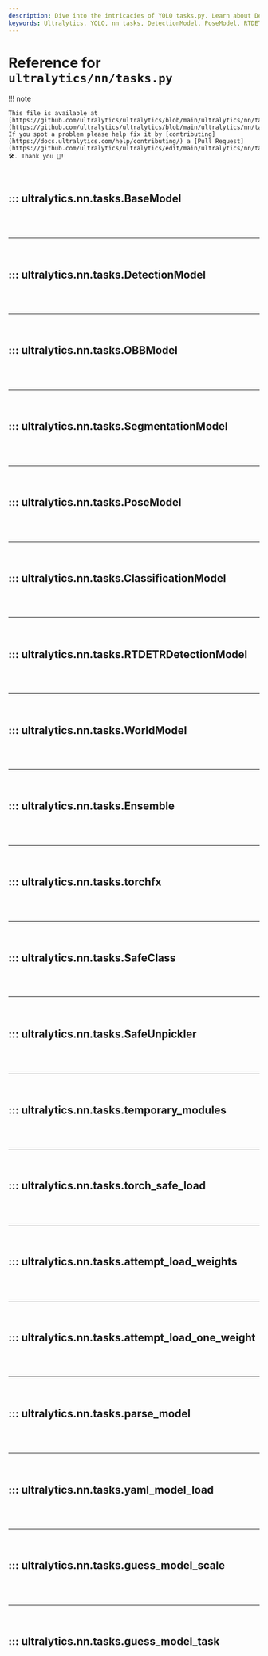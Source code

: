 ```yaml
---
description: Dive into the intricacies of YOLO tasks.py. Learn about DetectionModel, PoseModel and more for powerful AI development.
keywords: Ultralytics, YOLO, nn tasks, DetectionModel, PoseModel, RTDETRDetectionModel, model weights, parse model, AI development
---
```


# Reference for `ultralytics/nn/tasks.py`

!!! note

    This file is available at [https://github.com/ultralytics/ultralytics/blob/main/ultralytics/nn/tasks.py](https://github.com/ultralytics/ultralytics/blob/main/ultralytics/nn/tasks.py). If you spot a problem please help fix it by [contributing](https://docs.ultralytics.com/help/contributing/) a [Pull Request](https://github.com/ultralytics/ultralytics/edit/main/ultralytics/nn/tasks.py) 🛠️. Thank you 🙏!

<br>

## ::: ultralytics.nn.tasks.BaseModel

<br><br><hr><br>

## ::: ultralytics.nn.tasks.DetectionModel

<br><br><hr><br>

## ::: ultralytics.nn.tasks.OBBModel

<br><br><hr><br>

## ::: ultralytics.nn.tasks.SegmentationModel

<br><br><hr><br>

## ::: ultralytics.nn.tasks.PoseModel

<br><br><hr><br>

## ::: ultralytics.nn.tasks.ClassificationModel

<br><br><hr><br>

## ::: ultralytics.nn.tasks.RTDETRDetectionModel

<br><br><hr><br>

## ::: ultralytics.nn.tasks.WorldModel

<br><br><hr><br>

## ::: ultralytics.nn.tasks.Ensemble

<br><br><hr><br>

## ::: ultralytics.nn.tasks.torchfx

<br><br><hr><br>

## ::: ultralytics.nn.tasks.SafeClass

<br><br><hr><br>

## ::: ultralytics.nn.tasks.SafeUnpickler

<br><br><hr><br>

## ::: ultralytics.nn.tasks.temporary_modules

<br><br><hr><br>

## ::: ultralytics.nn.tasks.torch_safe_load

<br><br><hr><br>

## ::: ultralytics.nn.tasks.attempt_load_weights

<br><br><hr><br>

## ::: ultralytics.nn.tasks.attempt_load_one_weight

<br><br><hr><br>

## ::: ultralytics.nn.tasks.parse_model

<br><br><hr><br>

## ::: ultralytics.nn.tasks.yaml_model_load

<br><br><hr><br>

## ::: ultralytics.nn.tasks.guess_model_scale

<br><br><hr><br>

## ::: ultralytics.nn.tasks.guess_model_task

<br><br>
